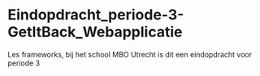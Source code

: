 # Eindopdracht_periode-3-GetItBack_Webapplicatie
Les frameworks, bij het school MBO Utrecht is dit een eindopdracht voor periode 3
